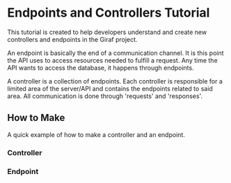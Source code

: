# Endpoints and Controllers Tutorial
This tutorial is created to help developers understand and create new controllers and endpoints in the Giraf project.

An endpoint is basically the end of a communication channel.
It is this point the API uses to access resources needed to fulfill a request.
Any time the API wants to access the database, it happens through endpoints.

A controller is a collection of endpoints.
Each controller is responsible for a limited area of the server/API and contains the endpoints related to said area.
All communication is done through 'requests' and 'responses'.

## How to Make
A quick example of how to make a controller and an endpoint. 

### Controller
<example stuff>

### Endpoint
<example stuff>
